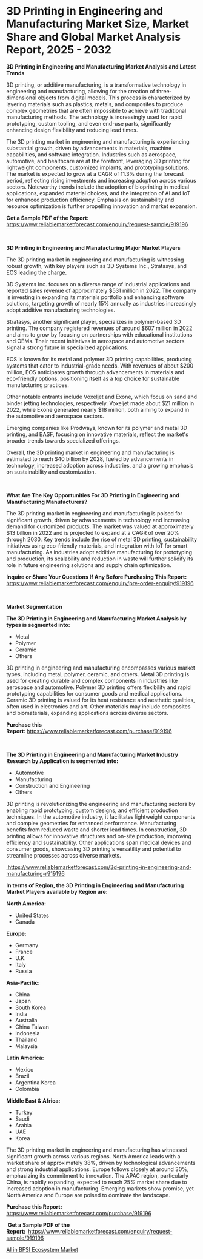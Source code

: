 <p><h1>3D Printing in Engineering and Manufacturing Market Size, Market Share and Global Market Analysis Report, 2025 - 2032</h1></p><p><strong>3D Printing in Engineering and Manufacturing Market Analysis and Latest Trends</strong></p>
<p><p>3D printing, or additive manufacturing, is a transformative technology in engineering and manufacturing, allowing for the creation of three-dimensional objects from digital models. This process is characterized by layering materials such as plastics, metals, and composites to produce complex geometries that are often impossible to achieve with traditional manufacturing methods. The technology is increasingly used for rapid prototyping, custom tooling, and even end-use parts, significantly enhancing design flexibility and reducing lead times.</p><p>The 3D printing market in engineering and manufacturing is experiencing substantial growth, driven by advancements in materials, machine capabilities, and software integration. Industries such as aerospace, automotive, and healthcare are at the forefront, leveraging 3D printing for lightweight components, customized implants, and prototyping solutions. The market is expected to grow at a CAGR of 11.3% during the forecast period, reflecting rising investments and increasing adoption across various sectors. Noteworthy trends include the adoption of bioprinting in medical applications, expanded material choices, and the integration of AI and IoT for enhanced production efficiency. Emphasis on sustainability and resource optimization is further propelling innovation and market expansion.</p></p>
<p><strong>Get a Sample PDF of the Report:&nbsp;</strong> <a href="https://www.reliablemarketforecast.com/enquiry/request-sample/919196?utm_campaign=2336&utm_medium=2&utm_source=Github&utm_content=ia&utm_term=07032025&utm_id=3d-printing-in-engineering-and-manufacturing">https://www.reliablemarketforecast.com/enquiry/request-sample/919196</a></p>
<p>&nbsp;</p>
<p><strong>3D Printing in Engineering and Manufacturing Major Market Players</strong></p>
<p><p>The 3D printing market in engineering and manufacturing is witnessing robust growth, with key players such as 3D Systems Inc., Stratasys, and EOS leading the charge. </p><p>3D Systems Inc. focuses on a diverse range of industrial applications and reported sales revenue of approximately $531 million in 2022. The company is investing in expanding its materials portfolio and enhancing software solutions, targeting growth of nearly 15% annually as industries increasingly adopt additive manufacturing technologies.</p><p>Stratasys, another significant player, specializes in polymer-based 3D printing. The company registered revenues of around $607 million in 2022 and aims to grow by focusing on partnerships with educational institutions and OEMs. Their recent initiatives in aerospace and automotive sectors signal a strong future in specialized applications.</p><p>EOS is known for its metal and polymer 3D printing capabilities, producing systems that cater to industrial-grade needs. With revenues of about $200 million, EOS anticipates growth through advancements in materials and eco-friendly options, positioning itself as a top choice for sustainable manufacturing practices.</p><p>Other notable entrants include Voxeljet and Exone, which focus on sand and binder jetting technologies, respectively. Voxeljet made about $21 million in 2022, while Exone generated nearly $18 million, both aiming to expand in the automotive and aerospace sectors.</p><p>Emerging companies like Prodways, known for its polymer and metal 3D printing, and BASF, focusing on innovative materials, reflect the market's broader trends towards specialized offerings.</p><p>Overall, the 3D printing market in engineering and manufacturing is estimated to reach $40 billion by 2028, fueled by advancements in technology, increased adoption across industries, and a growing emphasis on sustainability and customization.</p></p>
<p>&nbsp;</p>
<p><strong>What Are The Key Opportunities For 3D Printing in Engineering and Manufacturing Manufacturers?</strong></p>
<p><p>The 3D printing market in engineering and manufacturing is poised for significant growth, driven by advancements in technology and increasing demand for customized products. The market was valued at approximately $13 billion in 2022 and is projected to expand at a CAGR of over 20% through 2030. Key trends include the rise of metal 3D printing, sustainability initiatives using eco-friendly materials, and integration with IoT for smart manufacturing. As industries adopt additive manufacturing for prototyping and production, its scalability and reduction in waste will further solidify its role in future engineering solutions and supply chain optimization.</p></p>
<p><strong>Inquire or Share Your Questions If Any Before Purchasing This Report:</strong> <a href="https://www.reliablemarketforecast.com/enquiry/pre-order-enquiry/919196?utm_campaign=2336&utm_medium=2&utm_source=Github&utm_content=ia&utm_term=07032025&utm_id=3d-printing-in-engineering-and-manufacturing">https://www.reliablemarketforecast.com/enquiry/pre-order-enquiry/919196</a></p>
<p>&nbsp;</p>
<p><strong>Market Segmentation</strong></p>
<p><strong>The 3D Printing in Engineering and Manufacturing Market Analysis by types is segmented into:</strong></p>
<p><ul><li>Metal</li><li>Polymer</li><li>Ceramic</li><li>Others</li></ul></p>
<p><p>3D printing in engineering and manufacturing encompasses various market types, including metal, polymer, ceramic, and others. Metal 3D printing is used for creating durable and complex components in industries like aerospace and automotive. Polymer 3D printing offers flexibility and rapid prototyping capabilities for consumer goods and medical applications. Ceramic 3D printing is valued for its heat resistance and aesthetic qualities, often used in electronics and art. Other materials may include composites and biomaterials, expanding applications across diverse sectors.</p></p>
<p><strong>Purchase this Report:&nbsp;</strong><a href="https://www.reliablemarketforecast.com/purchase/919196?utm_campaign=2336&utm_medium=2&utm_source=Github&utm_content=ia&utm_term=07032025&utm_id=3d-printing-in-engineering-and-manufacturing">https://www.reliablemarketforecast.com/purchase/919196</a></p>
<p>&nbsp;</p>
<p><strong>The 3D Printing in Engineering and Manufacturing Market Industry Research by Application is segmented into:</strong></p>
<p><ul><li>Automotive</li><li>Manufacturing</li><li>Construction and Engineering</li><li>Others</li></ul></p>
<p><p>3D printing is revolutionizing the engineering and manufacturing sectors by enabling rapid prototyping, custom designs, and efficient production techniques. In the automotive industry, it facilitates lightweight components and complex geometries for enhanced performance. Manufacturing benefits from reduced waste and shorter lead times. In construction, 3D printing allows for innovative structures and on-site production, improving efficiency and sustainability. Other applications span medical devices and consumer goods, showcasing 3D printing's versatility and potential to streamline processes across diverse markets.</p></p>
<p><a href="https://www.reliablemarketforecast.com/3d-printing-in-engineering-and-manufacturing-r919196?utm_campaign=2336&utm_medium=2&utm_source=Github&utm_content=ia&utm_term=07032025&utm_id=3d-printing-in-engineering-and-manufacturing">&nbsp;https://www.reliablemarketforecast.com/3d-printing-in-engineering-and-manufacturing-r919196</a></p>
<p><strong>In terms of Region, the 3D Printing in Engineering and Manufacturing Market Players available by Region are:</strong></p>
<p>
    <p> <strong> North America: </strong>
        <ul>
            <li>United States</li>
            <li>Canada</li>
        </ul>
        </p> 
    <p> <strong> Europe: </strong>
        <ul>
            <li>Germany</li>
            <li>France</li>
            <li>U.K.</li>
            <li>Italy</li>
            <li>Russia</li>
        </ul>
        </p> 
    <p> <strong> Asia-Pacific: </strong>
        <ul>
            <li>China</li>
            <li>Japan</li>
            <li>South Korea</li>
            <li>India</li>
            <li>Australia</li>
            <li>China Taiwan</li>
            <li>Indonesia</li>
            <li>Thailand</li>
            <li>Malaysia</li>
        </ul>
        </p> 
    <p> <strong> Latin America: </strong>
        <ul>
            <li>Mexico</li>
            <li>Brazil</li>
            <li>Argentina Korea</li>
            <li>Colombia</li>
        </ul>
        </p> 
    <p> <strong> Middle East & Africa: </strong>
        <ul>
            <li>Turkey</li>
            <li>Saudi</li>
            <li>Arabia</li>
            <li>UAE</li>
            <li>Korea</li>
        </ul>
    </p>
    </p>
<p><p>The 3D printing market in engineering and manufacturing has witnessed significant growth across various regions. North America leads with a market share of approximately 38%, driven by technological advancements and strong industrial applications. Europe follows closely at around 30%, emphasizing its commitment to innovation. The APAC region, particularly China, is rapidly expanding, expected to reach 25% market share due to increased adoption in manufacturing. Emerging markets show promise, yet North America and Europe are poised to dominate the landscape.</p></p>
<p><strong>Purchase this Report: </strong><a href="https://www.reliablemarketforecast.com/purchase/919196?utm_campaign=2336&utm_medium=2&utm_source=Github&utm_content=ia&utm_term=07032025&utm_id=3d-printing-in-engineering-and-manufacturing">https://www.reliablemarketforecast.com/purchase/919196</a></p>
<p>&nbsp;<strong>Get a Sample PDF of the Report:&nbsp;&nbsp;</strong><a href="https://www.reliablemarketforecast.com/enquiry/request-sample/919196?utm_campaign=2336&utm_medium=2&utm_source=Github&utm_content=ia&utm_term=07032025&utm_id=3d-printing-in-engineering-and-manufacturing">https://www.reliablemarketforecast.com/enquiry/request-sample/919196</a></p>
<p><strong></strong></p>
<p><p><a href="https://github.com/yazminwollma30/Market-Research-Report-List-1/blob/main/ai-in-bfsi-ecosystem-market.md?utm_campaign=2336&utm_medium=2&utm_source=Github&utm_content=ia&utm_term=07032025&utm_id=3d-printing-in-engineering-and-manufacturing">AI in BFSI Ecosystem Market</a></p></p>